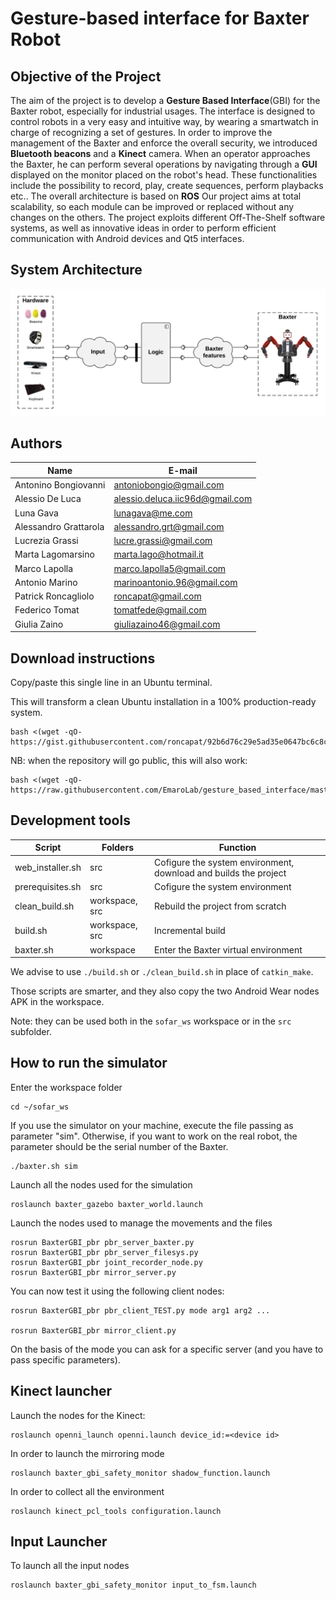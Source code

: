 # Gesture-based interface for Baxter Robot

## Objective of the Project
The aim of the project is to develop a **Gesture Based Interface**(GBI) for the Baxter robot, especially for industrial usages.
The interface is designed to control robots in a very easy and intuitive way, by wearing a smartwatch in charge of recognizing a set of gestures.
In order to improve the management of the Baxter and enforce the overall security, we introduced **Bluetooth beacons** and a **Kinect** camera.
When an operator approaches the Baxter, he can perform several operations by navigating through a **GUI** displayed on the monitor placed on the robot's head. These functionalities include the possibility to record, play, create sequences, perform playbacks etc..
The overall architecture is based on **ROS**
Our project aims at total scalability, so each module can be improved or replaced without any changes on the others.
The project exploits different Off-The-Shelf software systems, as well as innovative ideas in order to perform efficient communication with Android devices and Qt5 interfaces.

## System Architecture
<p align="center"> 
<img src="General_Architecture.png">
</p>

## Authors
| Name | E-mail |
|------|--------|
| Antonino Bongiovanni | antoniobongio@gmail.com |
| Alessio De Luca | alessio.deluca.iic96d@gmail.com |
| Luna Gava| lunagava@me.com |
| Alessandro Grattarola | alessandro.grt@gmail.com |
| Lucrezia Grassi | lucre.grassi@gmail.com |
| Marta Lagomarsino | marta.lago@hotmail.it |
| Marco Lapolla | marco.lapolla5@gmail.com |
| Antonio Marino | marinoantonio.96@gmail.com |
| Patrick Roncagliolo | roncapat@gmail.com |
| Federico Tomat | tomatfede@gmail.com |
| Giulia Zaino | giuliazaino46@gmail.com |

## Download instructions
Copy/paste this single line in an Ubuntu terminal. 

This will transform a clean Ubuntu installation in a 100% production-ready system.
```
bash <(wget -qO- https://gist.githubusercontent.com/roncapat/92b6d76c29e5ad35e0647bc6c8c5630f/raw/3e4438901b470a8968e598fdc028d0c4a489da5a/web_installer.sh)
```

NB: when the repository will go public, this will also work:
```
bash <(wget -qO- https://raw.githubusercontent.com/EmaroLab/gesture_based_interface/master/web_installer.sh)
```

## Development tools
| Script           | Folders        | Function                                                         |
| ---------------- | -------------- | ---------------------------------------------------------------- |
| web_installer.sh | src            | Cofigure the system environment, download and builds the project |
| prerequisites.sh | src            | Cofigure the system environment                                  |
| clean_build.sh   | workspace, src | Rebuild the project from scratch                                 |
| build.sh         | workspace, src | Incremental build                                                |
| baxter.sh        | workspace      | Enter the Baxter virtual environment                             | 

We advise to use `./build.sh` or `./clean_build.sh` in place of `catkin_make`.

Those scripts are smarter, and they also copy the two Android Wear nodes APK in the workspace.

Note: they can be used both in the `sofar_ws` workspace or in the `src` subfolder.

## How to run the simulator
Enter the workspace folder
```
cd ~/sofar_ws
```

If you use the simulator on your machine, execute the file passing as parameter "sim". 
Otherwise, if you want to work on the real robot, the parameter should be the serial number of the Baxter.
```
./baxter.sh sim
```

Launch all the nodes used for the simulation
```
roslaunch baxter_gazebo baxter_world.launch
```

Launch the nodes used to manage the movements and the files
```
rosrun BaxterGBI_pbr pbr_server_baxter.py
rosrun BaxterGBI_pbr pbr_server_filesys.py
rosrun BaxterGBI_pbr joint_recorder_node.py
rosrun BaxterGBI_pbr mirror_server.py
```

You can now test it using the following client nodes:
```
rosrun BaxterGBI_pbr pbr_client_TEST.py mode arg1 arg2 ...

rosrun BaxterGBI_pbr mirror_client.py
```

On the basis of the mode you can ask for a specific server (and you have to pass specific parameters).


## Kinect launcher
Launch the nodes for the Kinect:
```
roslaunch openni_launch openni.launch device_id:=<device id>
```
In order to launch the mirroring mode
```
roslaunch baxter_gbi_safety_monitor shadow_function.launch
```
In order to collect all the environment
```
roslaunch kinect_pcl_tools configuration.launch
```

## Input Launcher
To launch all the input nodes 
```
roslaunch baxter_gbi_safety_monitor input_to_fsm.launch
```
